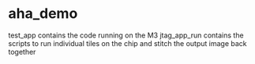 # aha_demo

test_app contains the code running on the M3
jtag_app_run contains the scripts to run individual tiles on the chip and stitch the output image back together
